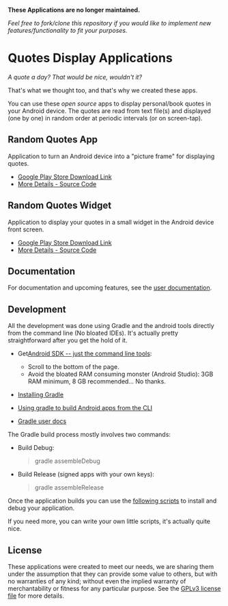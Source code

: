 **These Applications are no longer maintained.**

_Feel free to fork/clone this repository if you would like to implement new features/functionality to fit your purposes._

Quotes Display Applications
===========================

_A quote a day? That would be nice, wouldn't it?_

That's what we thought too, and that's why we created these apps. 

You can use these _open source_ apps to display personal/book quotes 
in your Android device. The quotes are read from text file(s) and 
displayed (one by one) in random order at periodic intervals (or on 
screen-tap). 

## Random Quotes App

Application to turn an Android device into a "picture frame" for 
displaying quotes.

* [Google Play Store Download Link](https://play.google.com/store/apps/details?id=org.osohm.randomquotesapp&hl=en)
* [More Details - Source Code](android_gradle/RandomQuotes/RandomQuotesApp)

## Random Quotes Widget

Application to display your quotes in a small widget in the Android device front screen.

* [Google Play Store Download Link](https://play.google.com/store/apps/details?id=org.osohm.randomquoteswidget&hl=en)
* [More Details - Source Code](android_gradle/RandomQuotes/RandomQuotesWidget)

## Documentation

For documentation and upcoming features, see the 
[user documentation](documentation/user_functional_specification.md).  

## Development

All the development was done using Gradle and the android tools 
directly from the command line (No bloated IDEs). It's actually pretty 
straightforward after you get the hold of it.

* Get[Android SDK -- just the command line tools](https://developer.android.com/studio/index.html): 
    - Scroll to the bottom of the page.
    - Avoid the bloated RAM consuming monster (Android Studio): 3GB RAM minimum, 8 GB recommended... No thanks.

* [Installing Gradle](https://gradle.org/install/)
  
* [Using gradle to build Android apps from the CLI](https://spring.io/guides/gs/gradle-android/)  

* [Gradle user docs](https://docs.gradle.org/current/userguide/userguide.html)

The Gradle build process mostly involves two commands:  

- Build Debug:  
    > gradle assembleDebug

- Build Release (signed apps with your own keys):  
    > gradle assembleRelease

Once the application builds you can use the [following scripts](android_gradle/bin) 
to install and debug your application.

If you need more, you can write your own little scripts, it's actually 
quite nice.

## License

These applications were created to meet our needs, we are sharing them 
under the assumption that they can provide some value to others, but 
with no warranties of any kind; without even the implied warranty of 
merchantability or fitness for any particular purpose. See the 
[GPLv3 license file](license.md) for more details. 

